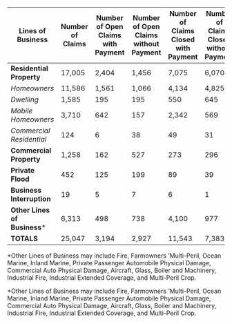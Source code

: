 **Lines of Business** |  **Number of Claims** |  **Number of Open Claims with Payment** |  **Number of Open Claims without Payment** |  **Number of Claims Closed with Payment** |  **Number of Claims Closed without Payment** |  **Percent of Claims Close** **d**  
---|---|---|---|---|---|---  
**Residential Property** |  17,005  |  2,404  |  1,456  |  7,075  |  6,070  |  77.3%   
_Homeowners_ |  11,586  |  1,561  |  1,066  |  4,134  |  4,825  |  77.3%   
_Dwelling_ |  1,585  |  195  |  195  |  550  |  645  |  75.4%   
_Mobile Homeowners_ |  3,710  |  642  |  157  |  2,342  |  569  |  78.5%   
_Commercial Residential_ |  124  |  6  |  38  |  49  |  31  |  64.5%   
**Commercial Property** |  1,258  |  162  |  527  |  273  |  296  |  45.2%   
**Private Flood** |  452  |  125  |  199  |  89  |  39  |  28.3%   
**Business Interruption** |  19  |  5  |  7  |  6  |  1  |  36.8%   
**Other Lines of Business*** |  6,313  |  498  |  738  |  4,100  |  977  |  80.4%   
**TOTALS** |  25,047  |  3,194  |  2,927  |  11,543  |  7,383  |  75.6% 



*Other Lines of Business may include Fire, Farmowners
                                                            ’Multi-Peril, Ocean Marine, Inland Marine, Private
                                                            Passenger Automobile Physical Damage, Commercial Auto
                                                            Physical Damage, Aircraft, Glass, Boiler and Machinery,
                                                            Industrial Fire, Industrial Extended Coverage, and
                                                            Multi-Peril Crop.


*Other Lines of Business may include Fire, Farmowners
                                                            ’Multi-Peril, Ocean Marine, Inland Marine, Private
                                                            Passenger Automobile Physical Damage, Commercial Auto
                                                            Physical Damage, Aircraft, Glass, Boiler and Machinery,
                                                            Industrial Fire, Industrial Extended Coverage, and
                                                            Multi-Peril Crop.
